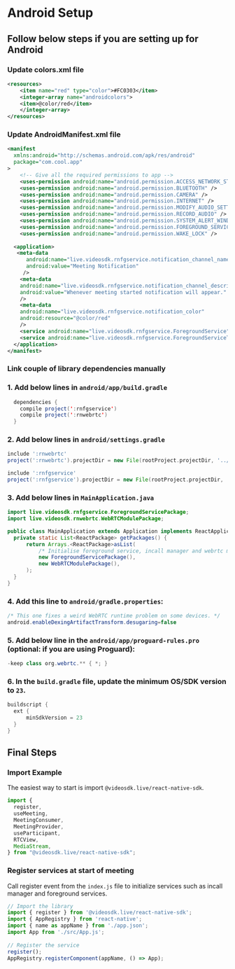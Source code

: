 # Android Setup

## Follow below steps if you are setting up for Android

### Update colors.xml file

```xml title="android/app/src/main/res/values/colors.xml"
<resources>
    <item name="red" type="color">#FC0303</item>
    <integer-array name="androidcolors">
    <item>@color/red</item>
    </integer-array>
</resources>
```

### Update AndroidManifest.xml file

```xml title="AndroidManifest.xml"
<manifest
  xmlns:android="http://schemas.android.com/apk/res/android"
  package="com.cool.app"
>
    <!-- Give all the required permissions to app -->
    <uses-permission android:name="android.permission.ACCESS_NETWORK_STATE" />
    <uses-permission android:name="android.permission.BLUETOOTH" />
    <uses-permission android:name="android.permission.CAMERA" />
    <uses-permission android:name="android.permission.INTERNET" />
    <uses-permission android:name="android.permission.MODIFY_AUDIO_SETTINGS" />
    <uses-permission android:name="android.permission.RECORD_AUDIO" />
    <uses-permission android:name="android.permission.SYSTEM_ALERT_WINDOW" />
    <uses-permission android:name="android.permission.FOREGROUND_SERVICE"/>
    <uses-permission android:name="android.permission.WAKE_LOCK" />
​
  <application>
   <meta-data
      android:name="live.videosdk.rnfgservice.notification_channel_name"
      android:value="Meeting Notification"
     />
    <meta-data
    android:name="live.videosdk.rnfgservice.notification_channel_description"
    android:value="Whenever meeting started notification will appear."
    />
    <meta-data
    android:name="live.videosdk.rnfgservice.notification_color"
    android:resource="@color/red"
    />
    <service android:name="live.videosdk.rnfgservice.ForegroundService" android:foregroundServiceType="mediaProjection"></service>
    <service android:name="live.videosdk.rnfgservice.ForegroundServiceTask"></service>
  </application>
</manifest>
```

### Link couple of library dependencies manually

### 1. Add below lines in `android/app/build.gradle`

```java title="android/app/build.gradle"
  dependencies {
    compile project(':rnfgservice') 
    compile project(':rnwebrtc')
  }
```

### 2. Add below lines in `android/settings.gradle`

```gradle title="android/settings.gradle"
include ':rnwebrtc'
project(':rnwebrtc').projectDir = new File(rootProject.projectDir, '../node_modules/@videosdk.live/react-native-webrtc/android')

include ':rnfgservice'
project(':rnfgservice').projectDir = new File(rootProject.projectDir, '../node_modules/@videosdk.live/react-native-foreground-service/android')
```

### 3. Add below lines in `MainApplication.java`

```java title="MainApplication.java"
import live.videosdk.rnfgservice.ForegroundServicePackage;
import live.videosdk.rnwebrtc.WebRTCModulePackage;

public class MainApplication extends Application implements ReactApplication {
  private static List<ReactPackage> getPackages() {
      return Arrays.<ReactPackage>asList(
          /* Initialise foreground service, incall manager and webrtc module */
          new ForegroundServicePackage(),
          new WebRTCModulePackage(),
      );
  }
}
```

### 4. Add this line to `android/gradle.properties`:

```java title="android/gradle.properties"
/* This one fixes a weird WebRTC runtime problem on some devices. */
android.enableDexingArtifactTransform.desugaring=false
```

### 5. Add below line in the `android/app/proguard-rules.pro` (optional: if you are using Proguard):

```java title="android/app/proguard-rules.pro"
-keep class org.webrtc.** { *; }
```

### 6. In the `build.gradle` file, update the minimum OS/SDK version to `23`.

```java title=build.gradle
buildscript {
  ext {
      minSdkVersion = 23
  }
}
```

## Final Steps

### Import Example

The easiest way to start is import `@videosdk.live/react-native-sdk`.

```javascript title="meeting.js"
import {
  register,
  useMeeting,
  MeetingConsumer,
  MeetingProvider,
  useParticipant,
  RTCView,
  MediaStream,
} from "@videosdk.live/react-native-sdk";
```

### Register services at start of meeting

Call register event from the `index.js` file to initialize services such as incall manager and foreground services.

```js title="index.js"
// Import the library
import { register } from '@videosdk.live/react-native-sdk';
import { AppRegistry } from 'react-native';
import { name as appName } from './app.json';
import App from './src/App.js';
​
// Register the service
register();
AppRegistry.registerComponent(appName, () => App);
```
